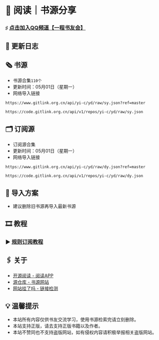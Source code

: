 #  📖 阅读｜书源分享

###  ♯ [点击加入QQ频道【一程书友会】](https://qun.qq.com/qqweb/qunpro/share?_wv=3&_wwv=128&appChannel=share&inviteCode=1W5a7r2&businessType=9&from=246610&biz=ka)

##  📢 更新日志


 
##  🗞️ 书源

- 书源合集`110个`
- 更新时间：05月01日（星期一）
- 网络导入链接
```
https://www.gitlink.org.cn/api/yi-c/yd/raw/sy.json?ref=master
```
```
https://code.gitlink.org.cn/api/v1/repos/yi-c/yd/raw/sy.json
```

##  🗂️ 订阅源

- 订阅源合集
- 更新时间：05月01日（星期一）
- 网络导入链接
```
https://www.gitlink.org.cn/api/yi-c/yd/raw/dy.json?ref=master
```
```
https://code.gitlink.org.cn/api/v1/repos/yi-c/yd/raw/dy.json
```

##  💠 导入方案

- 建议删除旧书源再导入最新书源

##  🎞️ 教程

###  ▶️ [规则订阅教程](https://b23.tv/PQosCT0)

##  🖇️ 关于

- [开源阅读 - 阅读APP](https://www.coolapk.com/apk/io.legado.app.release)
- [源仓库 - 书源网站](http://www.yckceo.com/)
- [网站挂了吗 - 链接检测](https://gualemang.com/)

##  💡 温馨提示

- 本站所有内容仅供书友交流学习，使用书源检索完请立刻删除。
- 本站支持正版，请去支持正版书籍以及作者。
- 本站不赞同也不支持盗版网站，如有侵权内容请积极举报相关盗版网站。